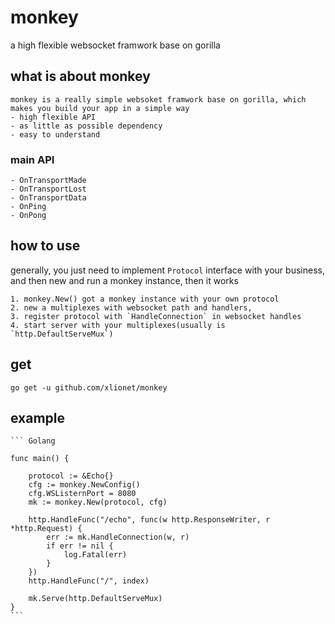 # monkey

a high flexible websocket framwork base on gorilla

## what is about monkey

    monkey is a really simple websoket framwork base on gorilla, which makes you build your app in a simple way
    - high flexible API 
    - as little as possible dependency
    - easy to understand

### main API

    - OnTransportMade
    - OnTransportLost
    - OnTransportData
    - OnPing
    - OnPong
  
## how to use

generally, you just need to implement `Protocol` interface with your business, and then new and run a monkey instance, then it works

    1. monkey.New() got a monkey instance with your own protocol
    2. new a multiplexes with websocket path and handlers, 
    3. register protocol with `HandleConnection` in websocket handles
    4. start server with your multiplexes(usually is `http.DefaultServeMux`)

## get

   `go get -u github.com/xlionet/monkey`

## example

    ``` Golang

    func main() {

        protocol := &Echo{}
        cfg := monkey.NewConfig()
        cfg.WSListernPort = 8080
        mk := monkey.New(protocol, cfg)

        http.HandleFunc("/echo", func(w http.ResponseWriter, r *http.Request) {
            err := mk.HandleConnection(w, r)
            if err != nil {
                log.Fatal(err)
            }
        })
        http.HandleFunc("/", index)

        mk.Serve(http.DefaultServeMux)
    }
    ```
